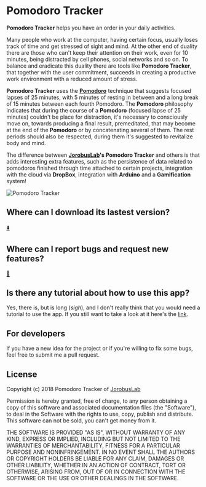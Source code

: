 # Pomodoro Tracker  
  
**Pomodoro Tracker** helps you have an order in your daily activities.  
  
Many people who work at the computer, having certain focus, usually loses track of time and get stressed of sight and mind. At the other end of duality there are those who can't keep their attention on their work, even for 10 minutes, being distracted by cell phones, social networks and so on. To balance and eradicate this duality there are tools like **Pomodoro Tracker**, that together with the user commitment, succeeds in creating a productive work environment with a reduced amount of stress.  
  
**Pomodoro Tracker** uses the [**Pomodoro**](https://en.wikipedia.org/wiki/Pomodoro_Technique) technique that suggests focused lapses of 25 minutes, with 5 minutes of resting in between and a long break of 15 minutes between each fourth Pomodoro. The **Pomodoro** philosophy indicates that during the course of a **Pomodoro** (focused lapse of 25 minutes) couldn't be place for distraction, it's necessary to consciously move on, towards producing a final result, premeditated, that may become at the end of the **Pomodoro** or by concatenating several of them. The rest periods should also be respected, during them it's suggested to revitalize body and mind.  
  
The difference between **[JorobusLab](http://jorobuslab.net)'s Pomodoro Tracker** and others is that adds interesting extra features, such as the persistence of data related to pomodoros finished through time attached to certain projects, integration with the cloud via **DropBox**, integration with **Arduino** and a **Gamification** system!

![Pomodoro Tracker](http://jorobuslab.net/data/pomodoro_tracker.png)

## Where can I download its lastest version?  
  
[:arrow_down:](https://mega.nz/#!e8tS0RCa!b4zj5JY7Fn6OBdXy07LslEQ7Gz2ZNWxk-Qrye8wBWUU)  
  
## Where can I report bugs and request new features?  
   
[:bug:](https://github.com/IgorJorobus/pomodoro_tracker/issues)  
  
## Is there any tutorial about how to use this app?  
  
Yes, there is, but is long (_sigh_), and I don't really think that you would need a tutorial to use the app. If you still want to take a look at it here's the [link](https://www.youtube.com/watch?v=3kttGfFgSMk&feature=youtu.be).  
  
## For developers  
  
If you have a new idea for the project or if you're willing to fix some bugs, feel free to submit me a pull request.
  
## License

Copyright (c) 2018 Pomodoro Tracker of [JorobusLab](http://jorobuslab.net)

Permission is hereby granted, free of charge, to any person obtaining a copy of this software and associated documentation files (the "Software"), to deal in the Software with the rights to use, copy, publish and distribute. This software can not be sold, you can't get money from it.

THE SOFTWARE IS PROVIDED "AS IS", WITHOUT WARRANTY OF ANY KIND, EXPRESS OR IMPLIED, INCLUDING BUT NOT LIMITED TO THE WARRANTIES OF MERCHANTABILITY, FITNESS FOR A PARTICULAR PURPOSE AND NONINFRINGEMENT. IN NO EVENT SHALL THE AUTHORS OR COPYRIGHT HOLDERS BE LIABLE FOR ANY CLAIM, DAMAGES OR OTHER LIABILITY, WHETHER IN AN ACTION OF CONTRACT, TORT OR OTHERWISE, ARISING FROM, OUT OF OR IN CONNECTION WITH THE SOFTWARE OR THE USE OR OTHER DEALINGS IN THE SOFTWARE.

